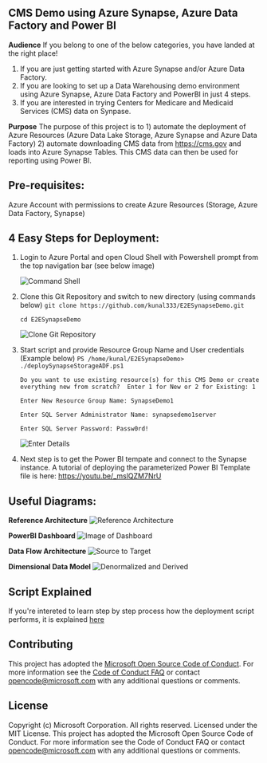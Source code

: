 ## CMS Demo using Azure Synapse, Azure Data Factory and Power BI

**Audience** 
If you belong to one of the below categories, you have landed at the right place!
1. If you are just getting started with Azure Synapse and/or Azure Data Factory.
2. If you are looking to set up a Data Warehousing demo environment using Azure Synapse, Azure Data Factory and PowerBI in just 4 steps.
3. If you are interested in trying Centers for Medicare and Medicaid Services (CMS) data on Synpase.

**Purpose** 
The purpose of this project is to 1) automate the deployment of Azure Resources (Azure Data Lake Storage, Azure Synapse and Azure Data Factory) 2) automate downloading CMS data from https://cms.gov and loads into Azure Synapse Tables. This CMS data can then be used for reporting using Power BI.

## Pre-requisites:
Azure Account with permissions to create Azure Resources (Storage, Azure Data Factory, Synapse)

## 4 Easy Steps for Deployment:
1. Login to Azure Portal and open Cloud Shell with Powershell prompt from the top navigation bar (see below image)

    ![Command Shell](https://github.com/kunal333/E2ESynapseDemo/blob/master/images/CommandShell.png)
2. Clone this Git Repository and switch to new directory (using commands below)
    `git clone https://github.com/kunal333/E2ESynapseDemo.git`

    `cd E2ESynapseDemo`

    ![Clone Git Repository](https://github.com/kunal333/E2ESynapseDemo/blob/master/images/CloneGitRepo.png)
3. Start script and provide Resource Group Name and User credentials (Example below)
    `PS /home/kunal/E2ESynapseDemo> ./deploySynapseStorageADF.ps1`

    `Do you want to use existing resource(s) for this CMS Demo or create everything new from scratch?  Enter 1 for New or 2 for Existing: 1`

    `Enter New Resource Group Name: SynapseDemo1`

    `Enter SQL Server Administrator Name: synapsedemo1server`

    `Enter SQL Server Password: Passw0rd!`

    ![Enter Details](https://github.com/kunal333/E2ESynapseDemo/blob/master/images/EnterDetails.png)
4. Next step is to get the Power BI tempate and connect to the Synapse instance. A tutorial of deploying the parameterized Power BI Template file is here: https://youtu.be/_mslQZM7NrU

## Useful Diagrams:
**Reference Architecture**
![Reference Architecture](https://github.com/kunal333/E2ESynapseDemo/blob/master/images/ReferenceArchitecture.png)

**PowerBI Dashboard**
![Image of Dashboard](https://github.com/kunal333/E2ESynapseDemo/blob/master/images/Dashboard%20Image.png)

**Data Flow Architecture**
![Source to Target](https://github.com/kunal333/E2ESynapseDemo/blob/master/images/Source%20to%20Target.png)

**Dimensional Data Model**
![Denormalized and Derived](https://github.com/kunal333/E2ESynapseDemo/blob/master/images/DimsDerived.png)

## Script Explained
If you're intereted to learn step by step process how the deployment script performs, it is explained <a href="https://github.com/kunal333/E2ESynapseDemo/blob/master/ScriptExplained.md" title="ScriptExplained">here</a>

## Contributing
This project has adopted the [Microsoft Open Source Code of Conduct](https://opensource.microsoft.com/codeofconduct/).
For more information see the [Code of Conduct FAQ](https://opensource.microsoft.com/codeofconduct/faq/) or
contact [opencode@microsoft.com](mailto:opencode@microsoft.com)
with any additional questions or comments.

## License
Copyright (c) Microsoft Corporation. All rights reserved. Licensed under the MIT License. This project has adopted the Microsoft Open Source Code of Conduct. For more information see the Code of Conduct FAQ or contact opencode@microsoft.com with any additional questions or comments.
